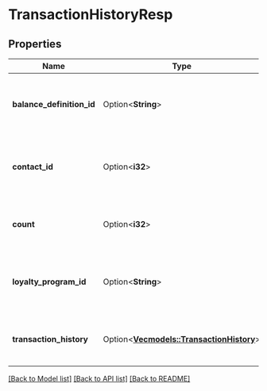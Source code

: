 # TransactionHistoryResp

## Properties

Name | Type | Description | Notes
------------ | ------------- | ------------- | -------------
**balance_definition_id** | Option<**String**> | Unique identifier of the associated balance definition. | [optional]
**contact_id** | Option<**i32**> | Unique identifier of the contact related to the transactions. | [optional]
**count** | Option<**i32**> | Total number of transactions in the history. | [optional]
**loyalty_program_id** | Option<**String**> | Unique identifier of the associated loyalty program. | [optional]
**transaction_history** | Option<[**Vec<models::TransactionHistory>**](transactionHistory.md)> | List of past transactions associated with the balance. | [optional]

[[Back to Model list]](../README.md#documentation-for-models) [[Back to API list]](../README.md#documentation-for-api-endpoints) [[Back to README]](../README.md)


